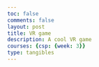 ```yaml
---
toc: false
comments: false
layout: post
title: VR game
description: A cool VR game
courses: {csp: {week: 3}}
type: tangibles
---
```

<html>
<head>
<!DOCTYPE html>
<html>
<head>
    <meta name="viewport" content="width=device-width, user-scalable=no, minimum-scale=1.0, maximum-scale=1.0">
    <script src="https://aframe.io/releases/1.2.0/aframe.min.js"></script>
</head>
<body>
    <a-scene>
        <!-- VR headset and hand controls -->
        <a-entity laser-controls="hand: right"></a-entity>
         <!-- Room with a locked door -->
        <a-box position="0 2 -5" scale="10 4 1" color="gray"></a-box>
        <a-box position="5 2 -5" scale="1 4 10" color="gray"></a-box>
        <a-box position="-5 2 -5" scale="1 4 10" color="gray"></a-box>
        <!-- Door (locked at first) -->
        <a-box id="door" position="0 2 -5.5" scale="2 4 0.1" color="brown" clickable></a-box>
        <!-- Key (hidden in the room) -->
        <a-sphere id="key" position="0 2 -3" radius="0.1" color="gold" clickable></a-sphere>
        <!-- Camera and cursor for interaction -->
        <a-entity camera look-controls>
            <a-cursor id="cursor" raycaster="objects: [clickable]"></a-cursor>
        </a-entity>
        <!-- Event listeners to handle interactions -->
        <script>
            const cursor = document.querySelector('#cursor');
            const door = document.querySelector('#door');
            const key = document.querySelector('#key');
            let doorLocked = true;
    cursor.addEventListener('click', () => {
                if (key.getAttribute('position').distanceTo(cursor.object3D.getWorldPosition(new THREE.Vector3())) < 0.2) {
                    // Player has picked up the key
                    key.setAttribute('visible', false);
                    doorLocked = false;
                } else if (!doorLocked) {
                    // Player can open the door if it's unlocked
                    alert('You escaped the room!');
                }
            });
        </script>
    </a-scene>
</body>
</html>
